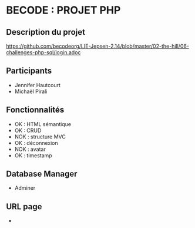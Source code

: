 # BECODE : PROJET PHP
## Description du projet
https://github.com/becodeorg/LIE-Jepsen-2.14/blob/master/02-the-hill/06-challenges-php-sql/login.adoc
## Participants
- Jennifer Hautcourt
- Michaël Pirali
## Fonctionnalités
- OK : HTML sémantique
- OK : CRUD
- NOK : structure MVC
- OK : déconnexion
- NOK : avatar
- OK : timestamp

## Database Manager
- Adminer

## URL page
- 
